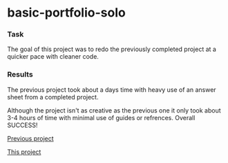 # basic-portfolio-solo
### Task
<p> The goal of this project was to redo the previously completed project at a quicker pace with cleaner code.

### Results
<p> The previous project took about a days time with heavy use of an answer sheet from a completed project.
<p> Although the project isn't as creative as the previous one it only took about 3-4 hours of time with minimal use of guides or refrences. Overall SUCCESS!

<a href=https://bksaechao.github.io/basic-portfolio-re-redo/>Previous project

<a href=https://bksaechao.github.io/basic-portfolio-solo/>This project


